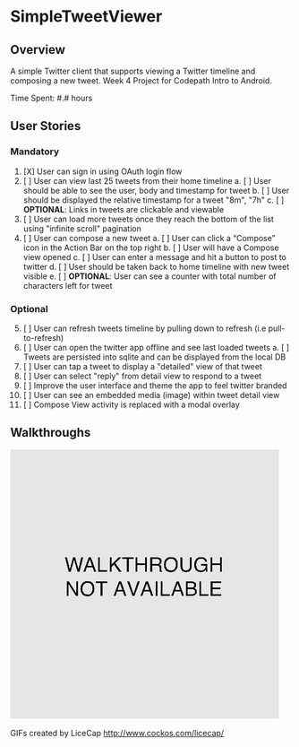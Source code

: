 SimpleTweetViewer
====
## Overview
A simple Twitter client that supports viewing a Twitter timeline and composing a new tweet.
Week 4 Project for Codepath Intro to Android.

Time Spent: #.# hours

## User Stories

### Mandatory
1. [X] User can sign in using OAuth login flow
2. [ ] User can view last 25 tweets from their home timeline 
    a. [ ] User should be able to see the user, body and timestamp for tweet 
    b. [ ] User should be displayed the relative timestamp for a tweet "8m", "7h" 
    c. [ ] __OPTIONAL__: Links in tweets are clickable and viewable 
3. [ ] User can load more tweets once they reach the bottom of the list using "infinite scroll" pagination 
4. [ ] User can compose a new tweet 
    a. [ ] User can click a “Compose” icon in the Action Bar on the top right 
    b. [ ] User will have a Compose view opened 
    c. [ ] User can enter a message and hit a button to post to twitter 
    d. [ ] User should be taken back to home timeline with new tweet visible 
    e. [ ] __OPTIONAL__: User can see a counter with total number of characters left for tweet 

### Optional
5. [ ] User can refresh tweets timeline by pulling down to refresh (i.e pull-to-refresh)
6. [ ] User can open the twitter app offline and see last loaded tweets 
    a. [ ] Tweets are persisted into sqlite and can be displayed from the local DB 
7. [ ] User can tap a tweet to display a "detailed" view of that tweet
8. [ ] User can select "reply" from detail view to respond to a tweet
9. [ ] Improve the user interface and theme the app to feel twitter branded
10. [ ] User can see an embedded media (image) within tweet detail view
11. [ ] Compose View activity is replaced with a modal overlay

## Walkthroughs

![GIF Walkthrough](SimpleTweetViewer.gif)

GIFs created by LiceCap <http://www.cockos.com/licecap/>
